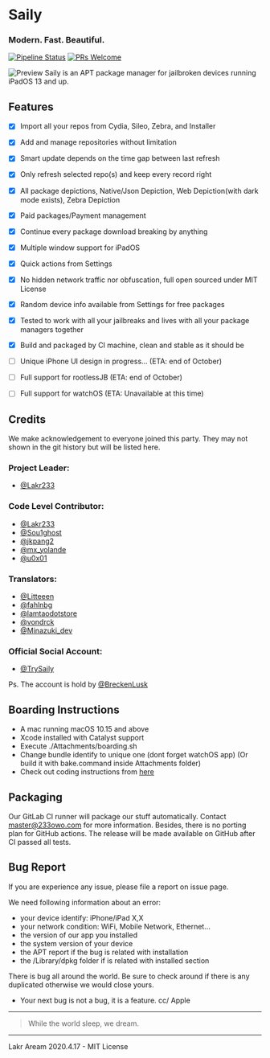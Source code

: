 # Saily
### Modern. Fast. Beautiful.

[![Pipeline Status](https://lab.qaq.wiki/Lakr233/Protein/badges/master/pipeline.svg)](https://lab.qaq.wiki/Lakr233/Protein/-/commits/master)
[![PRs Welcome](https://img.shields.io/badge/PRs-welcome-brightgreen.svg)](https://github.com/SailyTeam/Saily/pulls)

![Preview](./Attachments/main.jpeg)
Saily is an APT package manager for jailbroken devices running iPadOS 13 and up.

## Features

- [x] Import all your repos from Cydia, Sileo, Zebra, and Installer
- [x] Add and manage repositories without limitation
- [x] Smart update depends on the time gap between last refresh
- [x] Only refresh selected repo(s) and keep every record right
- [x] All package depictions, Native/Json Depiction, Web Depiction(with dark mode exists), Zebra Depiction
- [x] Paid packages/Payment management
- [x] Continue every package download breaking by anything
- [x] Multiple window support for iPadOS
- [x] Quick actions from Settings
- [x] No hidden network traffic nor obfuscation, full open sourced under MIT License
- [x] Random device info available from Settings for free packages
- [x] Tested to work with all your jailbreaks and lives with all your package managers together
- [x] Build and packaged by CI machine, clean and stable as it should be
- [ ] Unique iPhone UI design in progress... (ETA: end of October)
- [ ] Full support for rootlessJB (ETA: end of October)
- [ ] Full support for watchOS (ETA: Unavailable at this time)



## Credits

We make acknowledgement to everyone joined this party. They may not shown in the git history but will be listed here.

### Project Leader: 
- [@Lakr233](https://www.twitter.com/Lakr233)

### Code Level Contributor:
- [@Lakr233](https://www.twitter.com/Lakr233)
- [@Sou1ghost](https://twitter.com/Sou1gh0st)
- [@jkpang2](https://twitter.com/jkpang2)
- [@mx_yolande](https://twitter.com/mx_yolande)
- [@u0x01](https://twitter.com/u0x01)

### Translators:
- [@Litteeen](https://twitter.com/Litteeen)
- [@fahlnbg](https://twitter.com/fahlnbg)
- [@lamtaodotstore](https://twitter.com/lamtaodotstore)
- [@vondrck](https://twitter.com/vondrck)
- [@Minazuki_dev](https://twitter.com/Minazuki_dev)

### Official Social Account:
- [@TrySaily](https://twitter.com/TrySaily)

Ps. The account is hold by [@BreckenLusk](https://twitter.com/BreckenLusk)

## Boarding Instructions

- A mac running macOS 10.15 and above
- Xcode installed with Catalyst support
- Execute ./Attachments/boarding.sh
- Change bundle identify to unique one (dont forget watchOS app) (Or build it with bake.command inside Attachments folder)
- Check out coding instructions from [here](Attachments/Coding.md)

## Packaging

Our GitLab CI runner will package our stuff automatically. Contact master@233owo.com for more information. Besides, there is no porting plan for GitHub actions. The release will be made available on GitHub after CI passed all tests.

## Bug Report

If you are experience any issue, please file a report on issue page.

We need following information about an error:

- your device identify: iPhone/iPad X,X
- your network condition: WiFi, Mobile Network, Ethernet...
- the version of our app you installed
- the system version of your device
- the APT report if the bug is related with installation
- the /Library/dpkg folder if is related with installed section

There is bug all around the world. Be sure to check around if there is any duplicated otherwise we would close yours.

- Your next bug is not a bug, it is a feature. cc/ Apple

----
> While the world sleep, we dream.
----

Lakr Aream 2020.4.17 - MIT License
